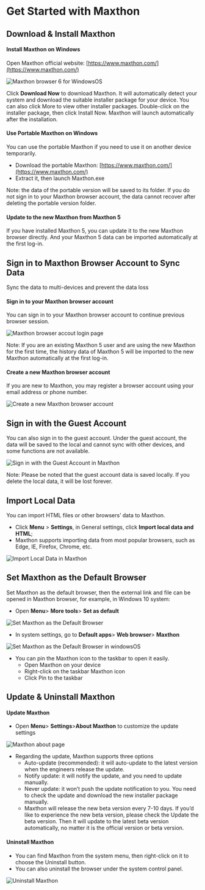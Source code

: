 # Get Started with Maxthon

## Download & Install Maxthon

#### Install Maxthon on Windows 

Open Maxthon official website: [https://www.maxthon.com/](https://www.maxthon.com/)

![Maxthon browser 6 for WindowsOS](images/01-00.png "=85%, 85%")

Click **Download Now** to download Maxthon. It will automatically detect your system and download the suitable installer package for your device. You can also click More to view other installer packages. Double-click on the installer package, then click Install Now. Maxthon will launch automatically after the installation.

#### Use Portable Maxthon on Windows 

You can use the portable Maxthon if you need to use it on another device temporarily. 

* Download the portable Maxthon: [https://www.maxthon.com/](https://www.maxthon.com/) 
* Extract it, then launch Maxthon.exe 

Note: the data of the portable version will be saved to its folder. If you do not sign in to your Maxthon browser account, the data cannot recover after deleting the portable version folder. 

#### Update to the new Maxthon from Maxthon 5 

If you have installed Maxthon 5, you can update it to the new Maxthon browser directly. And your Maxthon 5 data can be imported automatically at the first log-in.

## Sign in to Maxthon Browser Account to Sync Data 

Sync the data to multi-devices and prevent the data loss

#### Sign in to your Maxthon browser account 

You can sign in to your Maxthon browser account to continue previous browser session.

![Maxthon browser accout login page](images/01-01.png "=85%, 85%")

Note: If you are an existing Maxthon 5 user and are using the new Maxthon for the first time, the history data of Maxthon 5 will be imported to the new Maxthon automatically at the first log-in.

#### Create a new Maxthon browser account 

If you are new to Maxthon, you may register a browser account using your email address or phone number.

![Create a new Maxthon browser account](images/01-02.png "=85%, 85%")

## Sign in with the Guest Account 

You can also sign in to the guest account. Under the guest account, the data will be saved to the local and cannot sync with other devices, and some functions are not available.

![Sign in with the Guest Account in Maxthon](images/01-03.png "=85%, 85%")

Note: Please be noted that the guest account data is saved locally. If you delete the local data, it will be lost forever.

## Import Local Data 

You can import HTML files or other browsers’ data to Maxthon.

* Click **Menu** > **Settings**, in General settings, click **Import local data and HTML**; 
* Maxthon supports importing data from most popular browsers, such as Edge, IE, Firefox, Chrome, etc.

![Import Local Data in Maxthon](images/01-04.png "=85%, 85%")

## Set Maxthon as the Default Browser 

Set Maxthon as the default browser, then the external link and file can be opened in Maxthon browser, for example, in Windows 10 system: 

* Open **Menu**> **More tools**> **Set as default**

![Set Maxthon as the Default Browser](images/01-05.png "=85%, 85%")

* In system settings, go to **Default apps**> **Web browser**> **Maxthon**

![Set Maxthon as the Default Browser in windowsOS](images/01-06.png "=85%, 85%")

* You can pin the Maxthon icon to the taskbar to open it easily.
    * Open Maxthon on your device
    * Right-click on the taskbar Maxthon icon
    * Click Pin to the taskbar


## Update & Uninstall Maxthon

#### Update Maxthon 

* Open **Menu**> **Settings**>**About Maxthon** to customize the update settings

![Maxthon about page](images/01-07.png "=85%, 85%")

* Regarding the update, Maxthon supports three options
    * Auto-update (recommended): it will auto-update to the latest version when the engineers release the update.
    * Notify update: it will notify the update, and you need to update manually.
    * Never update: it won’t push the update notification to you. You need to check the update and download the new installer package manually.
    * Maxthon will release the new beta version every 7-10 days. If you’d like to experience the new beta version, please check the Update the beta version. Then it will update to the latest beta version automatically, no matter it is the official version or beta version. 

#### Uninstall Maxthon 

* You can find Maxthon from the system menu, then right-click on it to choose the Uninstall button. 
* You can also uninstall the browser under the system control panel.

![Uninstall Maxthon](images/01-08.png "=85%, 85%")